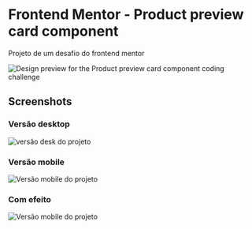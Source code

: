 # Frontend Mentor - Product preview card component
 
Projeto de um desafio do frontend mentor

![Design preview for the Product preview card component coding challenge](./design/desktop-preview.jpg)


## Screenshots

### Versão desktop

![versão desk do projeto](./images/img-version-desk.png)

### Versão mobile

![Versão mobile do projeto](./images/img-version-mobile.png)


### Com efeito

![Versão mobile do projeto](./images/active-project.png)
